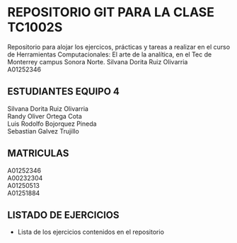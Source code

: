 # REPOSITORIO GIT PARA LA CLASE TC1002S
Repositorio para alojar los ejercicos, prácticas y tareas a realizar 
en el curso de Herramientas Computacionales: El arte de la analítica,
en el Tec de Monterrey campus Sonora Norte.
Silvana Dorita Ruiz Olivarria  
A01252346  
## ESTUDIANTES EQUIPO 4 
Silvana Dorita Ruiz Olivarria  
Randy Oliver Ortega Cota  
Luis Rodolfo Bojorquez Pineda  
Sebastian Galvez Trujillo  

## MATRICULAS
A01252346  
A00232304  
A01250513  
A01251884  

## LISTADO DE EJERCICIOS
* Lista de los ejercicios contenidos en el repositorio
